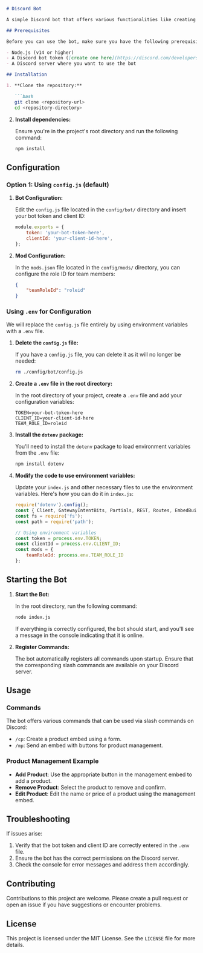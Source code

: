 
```markdown
# Discord Bot

A simple Discord bot that offers various functionalities like creating product embeds and managing products.

## Prerequisites

Before you can use the bot, make sure you have the following prerequisites:

- Node.js (v14 or higher)
- A Discord bot token ([create one here](https://discord.com/developers/applications))
- A Discord server where you want to use the bot

## Installation

1. **Clone the repository:**

   ```bash
   git clone <repository-url>
   cd <repository-directory>
   ```

2. **Install dependencies:**

   Ensure you're in the project's root directory and run the following command:

   ```bash
   npm install
   ```

## Configuration

### Option 1: Using `config.js` (default)

1. **Bot Configuration:**

   Edit the `config.js` file located in the `config/bot/` directory and insert your bot token and client ID:

   ```javascript
   module.exports = {
       token: 'your-bot-token-here',
       clientId: 'your-client-id-here',
   };
   ```

2. **Mod Configuration:**

   In the `mods.json` file located in the `config/mods/` directory, you can configure the role ID for team members:

   ```json
   {
       "teamRoleId": "roleid"
   }
   ```

### Using `.env` for Configuration

We will replace the `config.js` file entirely by using environment variables with a `.env` file.

1. **Delete the `config.js` file:**

   If you have a `config.js` file, you can delete it as it will no longer be needed:

   ```bash
   rm ./config/bot/config.js
   ```

2. **Create a `.env` file in the root directory:**

   In the root directory of your project, create a `.env` file and add your configuration variables:

   ```plaintext
   TOKEN=your-bot-token-here
   CLIENT_ID=your-client-id-here
   TEAM_ROLE_ID=roleid
   ```

3. **Install the `dotenv` package:**

   You'll need to install the `dotenv` package to load environment variables from the `.env` file:

   ```bash
   npm install dotenv
   ```

4. **Modify the code to use environment variables:**

   Update your `index.js` and other necessary files to use the environment variables. Here's how you can do it in `index.js`:

   ```javascript
   require('dotenv').config();
   const { Client, GatewayIntentBits, Partials, REST, Routes, EmbedBuilder, ActionRowBuilder, ButtonBuilder, ButtonStyle } = require('discord.js');
   const fs = require('fs');
   const path = require('path');

   // Using environment variables
   const token = process.env.TOKEN;
   const clientId = process.env.CLIENT_ID;
   const mods = {
       teamRoleId: process.env.TEAM_ROLE_ID
   };
   ```

## Starting the Bot

1. **Start the Bot:**

   In the root directory, run the following command:

   ```bash
   node index.js
   ```

   If everything is correctly configured, the bot should start, and you'll see a message in the console indicating that it is online.

2. **Register Commands:**

   The bot automatically registers all commands upon startup. Ensure that the corresponding slash commands are available on your Discord server.

## Usage

### Commands

The bot offers various commands that can be used via slash commands on Discord:

- `/cp`: Create a product embed using a form.
- `/mp`: Send an embed with buttons for product management.

### Product Management Example

- **Add Product**: Use the appropriate button in the management embed to add a product.
- **Remove Product**: Select the product to remove and confirm.
- **Edit Product**: Edit the name or price of a product using the management embed.

## Troubleshooting

If issues arise:

1. Verify that the bot token and client ID are correctly entered in the `.env` file.
2. Ensure the bot has the correct permissions on the Discord server.
3. Check the console for error messages and address them accordingly.

## Contributing

Contributions to this project are welcome. Please create a pull request or open an issue if you have suggestions or encounter problems.

## License

This project is licensed under the MIT License. See the `LICENSE` file for more details.
```
